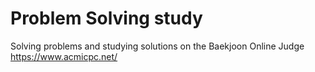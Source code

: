 # Problem Solving study
Solving problems and studying solutions on the Baekjoon Online Judge  
https://www.acmicpc.net/
